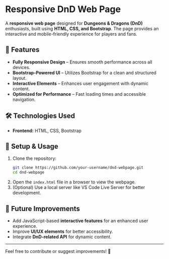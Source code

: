 # Responsive DnD Web Page

A **responsive web page** designed for **Dungeons & Dragons (DnD)** enthusiasts, built using **HTML, CSS, and Bootstrap**. The page provides an interactive and mobile-friendly experience for players and fans.

## 🚀 Features
- **Fully Responsive Design** – Ensures smooth performance across all devices.
- **Bootstrap-Powered UI** – Utilizes Bootstrap for a clean and structured layout.
- **Interactive Elements** – Enhances user engagement with dynamic content.
- **Optimized for Performance** – Fast loading times and accessible navigation.

## 🛠️ Technologies Used
- **Frontend:** HTML, CSS, Bootstrap

## 📌 Setup & Usage
1. Clone the repository:
   ```sh
   git clone https://github.com/your-username/dnd-webpage.git
   cd dnd-webpage
   ```
2. Open the `index.html` file in a browser to view the webpage.
3. (Optional) Use a local server like VS Code Live Server for better development.

## 📌 Future Improvements
- Add JavaScript-based **interactive features** for an enhanced user experience.
- Improve **UI/UX elements** for better accessibility.
- Integrate **DnD-related API** for dynamic content.

---

Feel free to contribute or suggest improvements! 🚀
